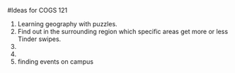 #Ideas for COGS 121
1. Learning geography with puzzles.
2. Find out in the surrounding region which specific areas get more or less Tinder swipes.
3. 
4.
5. finding events on campus

